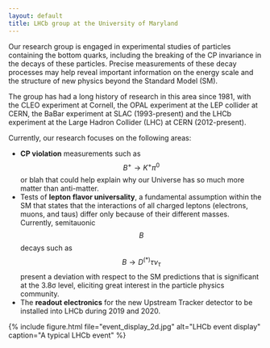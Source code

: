 ```yaml
---
layout: default
title: LHCb group at the University of Maryland
---
```


Our research group is engaged in experimental studies of particles containing the bottom quarks,
including the breaking of the CP invariance in the decays of these particles. Precise measurements of these
decay processes may help reveal important information on the energy scale and the structure of new physics
beyond the Standard Model (SM).

The group has had a long history of research in this area since 1981, with the CLEO experiment at Cornell,
the OPAL experiment at the LEP collider at CERN, the BaBar experiment at SLAC (1993-present) and the LHCb
experiment at the Large Hadron Collider (LHC) at CERN (2012-present).

Currently, our research focuses on the following areas:
* **CP violation** measurements such as $$B^+ \rightarrow K^+\pi^0$$ or blah that could help explain why
our Universe has so much more matter than anti-matter.
* Tests of **lepton flavor universality**, a fundamental assumption within the SM that states that the
interactions of all charged leptons (electrons, muons, and taus) differ only because of their different masses.
Currently, semitauonic $$B$$ decays such as $$B \rightarrow D^{(*)}\tau\nu_\tau$$ present a deviation with respect
to the SM predictions that is significant at the 3.8σ level, eliciting great interest in the particle physics community.
* The **readout electronics** for the new Upstream Tracker detector to be installed into LHCb during 2019 and 2020.


{% include figure.html file="event_display_2d.jpg"
                       alt="LHCb event display"
                       caption="A typical LHCb event"
%}
